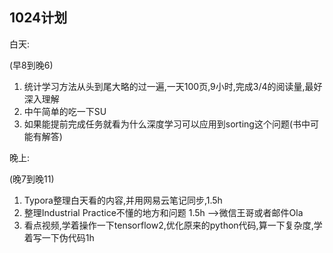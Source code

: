 ## 1024计划

白天:

(早8到晚6)

1. 统计学习方法从头到尾大略的过一遍,一天100页,9小时,完成3/4的阅读量,最好深入理解
2. 中午简单的吃一下SU
3. 如果能提前完成任务就看为什么深度学习可以应用到sorting这个问题(书中可能有解答)

晚上:

(晚7到晚11)

1. Typora整理白天看的内容,并用网易云笔记同步,1.5h
2. 整理Industrial Practice不懂的地方和问题 1.5h -->微信王哥或者邮件Ola
3. 看点视频,学着操作一下tensorflow2,优化原来的python代码,算一下复杂度,学着写一下伪代码1h

